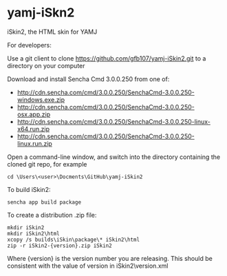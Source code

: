 yamj-iSkn2
==========

iSkin2, the HTML skin for YAMJ

For developers:

Use a git client to clone https://github.com/gfb107/yamj-iSkin2.git to a directory on your computer

Download and install Sencha Cmd 3.0.0.250 from one of:
* http://cdn.sencha.com/cmd/3.0.0.250/SenchaCmd-3.0.0.250-windows.exe.zip
* http://cdn.sencha.com/cmd/3.0.0.250/SenchaCmd-3.0.0.250-osx.app.zip
* http://cdn.sencha.com/cmd/3.0.0.250/SenchaCmd-3.0.0.250-linux-x64.run.zip
* http://cdn.sencha.com/cmd/3.0.0.250/SenchaCmd-3.0.0.250-linux.run.zip

Open a command-line window, and switch into the directory containing the cloned git repo, for example
```
cd \Users\<user>\Docments\GitHub\yamj-iSkin2
```

To build iSkin2:
```
sencha app build package
```
	
To create a distribution .zip file:
```
mkdir iSkin2
mkdir iSkin2\html
xcopy /s builds\iSkin\package\* iSkin2\html
zip -r iSkin2-{version}.zip iSkin2
```	
Where {version} is the version number you are releasing.  This should be consistent with the value of version in iSkin2\version.xml	

